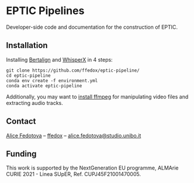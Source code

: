 # EPTIC Pipelines

Developer-side code and documentation for the construction of EPTIC.

## Installation

Installing [Bertalign](https://github.com/bfsujason/bertalign) and [WhisperX](https://github.com/m-bain/whisperX) in 4 steps:

```
git clone https://github.com/ffedox/eptic-pipeline/
cd eptic-pipeline
conda env create -f environment.yml
conda activate eptic-pipeline
```

Additionally, you may want to [install ffmpeg](https://ffmpeg.org/download.html) for manipulating video files and extracting audio tracks.

## Contact

[Alice Fedotova](https://www.alicefedotova.com/) – [ffedox](https://github.com/ffedox) – [alice.fedotova@studio.unibo.it](mailto:alice.fedotova7@gmail.com)

## Funding

This work is supported by the NextGeneration EU programme, ALMArie CURIE 2021 - Linea SUpER, Ref. CUPJ45F21001470005.
